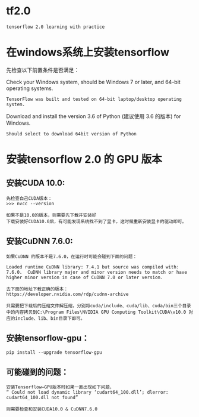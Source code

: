 # tf2.0
    tensorflow 2.0 learning with practice

# 在windows系统上安装tensorflow 

先检查以下前置条件是否满足：

Check your Windows system, should be Windows 7 or later, and 64-bit operating systems.

    TensorFlow was built and tested on 64-bit laptop/desktop operating system.

Download and install the version 3.6 of Python (建议使用 3.6 的版本) for Windows.

    Should select to download 64bit version of Python

# 安装tensorflow 2.0 的 GPU 版本

## 安装CUDA 10.0:

	先检查自己CUDA版本：
	>>> nvcc --version
	
    如果不是10.0的版本，则需要先下载并安装好
	下载安装好CUDA10.0后，有可能发现系统找不到了显卡，这时候重新安装显卡的驱动即可。

## 安装CuDNN 7.6.0:

	如果CuDNN 的版本不是7.6.0，在运行时可能会碰到下面的问题：

    Loaded runtime CuDNN library: 7.4.1 but source was compiled with: 7.6.0.  CuDNN library major and minor version needs to match or have higher minor version in case of CuDNN 7.0 or later version. 
	
    去下面的地址下载正确的版本：
	https://developer.nvidia.com/rdp/cudnn-archive
	
	只需要把下载后的压缩文件解压缩，分别将cuda/include、cuda/lib、cuda/bin三个目录中的内容拷贝到C:\Program Files\NVIDIA GPU Computing Toolkit\CUDA\v10.0 对应的include、lib、bin目录下即可。


## 安装tensorflow-gpu：

	pip install --upgrade tensorflow-gpu

## 可能碰到的问题：

	安装Tensorflow–GPU版本时如果一直出现如下问题，
	“ Could not load dynamic library ‘cudart64_100.dll’; dlerror: cudart64_100.dll not found”
	
	则需要检查和安装CUDA10.0 & CuDNN7.6.0
